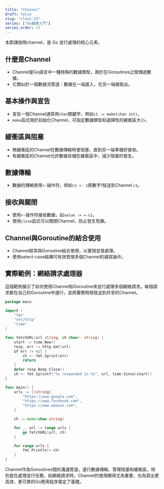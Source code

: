 ```yaml
---
title: "Channel"
draft: false
slug: "class-15"
series: ["Go基礎入門"]
series_order: 15
---
```

本節課說明channel，是 Go 並行處理的核心元素。

## 什麼是Channel
- Channel是Go語言中一種特殊的數據類型，用於在Goroutines之間傳遞數據。
- 它類似於一個數據流管道：數據在一端進入，在另一端被取出。

## 基本操作與宣告
- 宣告一個Channel通常用`chan`關鍵字，例如`c1 := make(chan int)`。
- `make`函式用於初始化Channel，可指定數據類型和選擇性的緩衝區大小。

## 緩衝區與阻塞
- 無緩衝區的Channel在數據傳輸時會阻塞，直到另一端準備好接收。
- 有緩衝區的Channel允許數據存儲在緩衝區中，減少阻塞的發生。

## 數據傳輸
- 數據的傳輸使用`<-`操作符，例如`c1 <- 1`將數字1發送到Channel `c1`。

## 接收與關閉
- 使用`<-`操作符接收數據，如`value := <-c1`。
- 使用`close`函式可以關閉Channel，防止發生死鎖。

## Channel與Goroutine的結合使用
- Channel經常與Goroutine結合使用，以實現並發處理。
- 使用select-case結構可有效管理多個Channel的讀寫操作。

## 實際範例：網絡請求處理器
這個範例展示了如何使用Channel和Goroutine來並行處理多個網絡請求。每個請求都在自己的Goroutine中運行，並將響應時間發送到共享的Channel。
```go
package main

import (
	"fmt"
	"net/http"
	"time"
)

func fetchURL(url string, ch chan<- string) {
	start := time.Now()
	resp, err := http.Get(url)
	if err != nil {
		ch <- fmt.Sprint(err)
		return
	}
	defer resp.Body.Close()
	ch <- fmt.Sprintf("%s responded in %v", url, time.Since(start))
}

func main() {
	urls := []string{
		"https://www.google.com",
		"https://www.facebook.com",
		"https://www.amazon.com",
	}

	ch := make(chan string)

	for _, url := range urls {
		go fetchURL(url, ch)
	}

	for range urls {
		fmt.Println(<-ch)
	}
}
```
Channel作為Goroutines間的溝通管道，進行數據傳輸、管理阻塞和緩衝區，特別是在處理並行任務，如網絡請求時，Channel的使用顯得尤為重要，也為寫出更高效、更可靠的Go應用程序奠定了基礎。